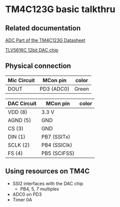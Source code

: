 # TM4C123G basic talkthru

## Related documentation
[ADC Part of the TM4C123G Datasheet](http:/http://www.ti.com/lit/ds/symlink/tm4c123gh6pm.pdf/)

[TLV5616C 12bit DAC chip](http://www.ti.com/lit/ds/symlink/tlv5616.pdf)

## Physical connection

| Mic Circuit| MCon pin | color     |
|------------|----------|-----------|
|    DOUT    |    PD3 (ADC0)   | Green     |

| DAC Circuit   |   MCon pin       | color |
|---------------|------------------|-------|
|   VDD (8)     |   3.3 V          |       |
|   AGND (5)    |   GND            |       |
|   CS  (3)     |   GND            |       |
|   DIN (1)     |  PB7 (SSITx)     |       |
|   SCLK (2)    |  PB4 (SSIClk)    |       |
|   FS (4)      |  PB5 (SCIFSS)    |       |

## Using resources on TM4C
- SSI2 interfaces with the DAC chip
	- PB4, 5, 7 multiplex
- ADC0 on PD3
- Timer 0A

